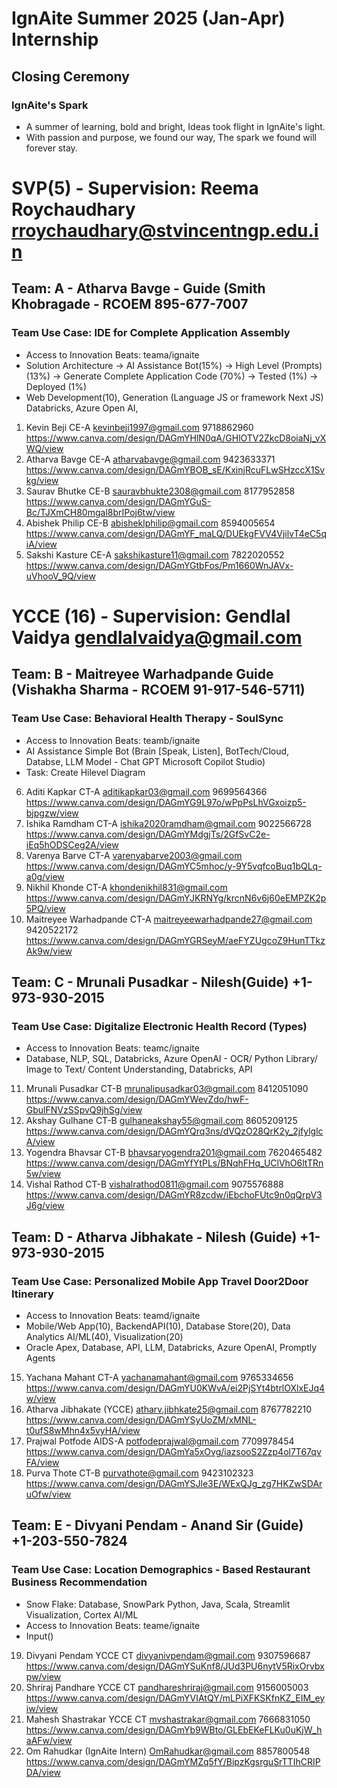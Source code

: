 # IgnAite Summer 2025 (Jan-Apr) Internship
## Closing Ceremony
### IgnAite's Spark
- A summer of learning, bold and bright, Ideas took flight in IgnAite's light.
- With passion and purpose, we found our way, The spark we found will forever stay.

# SVP(5) - Supervision: Reema Roychaudhary rroychaudhary@stvincentngp.edu.in
## Team: A - Atharva Bavge - Guide (Smith Khobragade - RCOEM 895-677-7007 
### Team Use Case: IDE for Complete Application Assembly
- Access to Innovation Beats: teama/ignaite
- Solution Architecture -> AI Assistance Bot(15%) -> High Level (Prompts)(13%) -> Generate Complete Application Code (70%) -> Tested (1%) -> Deployed (1%)
- Web Development(10), Generation (Language JS or framework Next JS) Databricks, Azure Open AI, 
1. Kevin Beji CE-A kevinbeji1997@gmail.com 9718862960 https://www.canva.com/design/DAGmYHlN0qA/GHlOTV2ZkcD8oiaNj_vXWQ/view
2. Atharva Bavge CE-A atharvabavge@gmail.com 9423633371 https://www.canva.com/design/DAGmYBOB_sE/KxinjRcuFLwSHzccX1Svkg/view
3. Saurav Bhutke CE-B sauravbhukte2308@gmail.com 8177952858 https://www.canva.com/design/DAGmYGuS-Bc/TJXmCH80mgal8brIPoj6tw/view
4. Abishek Philip CE-B abisheklphilip@gmail.com 8594005654 https://www.canva.com/design/DAGmYF_maLQ/DUEkgFVV4VjilvT4eC5qiA/view
5. Sakshi Kasture CE-A sakshikasture11@gmail.com 7822020552 https://www.canva.com/design/DAGmYGtbFos/Pm1660WnJAVx-uVhooV_9Q/view

# YCCE (16) - Supervision: Gendlal Vaidya gendlalvaidya@gmail.com
## Team: B - Maitreyee Warhadpande Guide (Vishakha Sharma - RCOEM 91-917-546-5711)
### Team Use Case: Behavioral Health Therapy - SoulSync
- Access to Innovation Beats: teamb/ignaite
- AI Assistance Simple Bot (Brain [Speak, Listen], BotTech/Cloud, Databse, LLM Model - Chat GPT Microsoft Copilot Studio)
- Task: Create Hilevel Diagram
6. Aditi Kapkar CT-A 	aditikapkar03@gmail.com 9699564366 https://www.canva.com/design/DAGmYG9L97o/wPpPsLhVGxoizp5-bjpgzw/view
7. Ishika Ramdham 	CT-A 	ishika2020ramdham@gmail.com	9022566728 https://www.canva.com/design/DAGmYMdgjTs/2GfSvC2e-iEq5hODSCeg2A/view
8. Varenya Barve CT-A  varenyabarve2003@gmail.com https://www.canva.com/design/DAGmYC5mhoc/y-9Y5vqfcoBuq1bQLq-a0g/view
9. Nikhil Khonde CT-A  khondenikhil831@gmail.com https://www.canva.com/design/DAGmYJKRNYg/krcnN6v6j60eEMPZK2p5PQ/view
10. Maitreyee Warhadpande CT-A maitreyeewarhadpande27@gmail.com 9420522172 https://www.canva.com/design/DAGmYGRSeyM/aeFYZUgcoZ9HunTTkzAk9w/view

## Team: C - Mrunali Pusadkar - Nilesh(Guide) +1-973-930-2015
### Team Use Case: Digitalize Electronic Health Record (Types)
- Access to Innovation Beats: teamc/ignaite
- Database, NLP, SQL, Databricks, Azure OpenAI - OCR/ Python Library/ Image to Text/ Content Understanding, Databricks, API
11. Mrunali Pusadkar CT-B	mrunalipusadkar03@gmail.com	8412051090 https://www.canva.com/design/DAGmYWevZdo/hwF-GbulFNVzSSpvQ9jhSg/view
12. Akshay Gulhane CT-B	gulhaneakshay55@gmail.com	8605209125 https://www.canva.com/design/DAGmYQrq3ns/dVQzO28QrK2y_2jfylglcA/view
13. Yogendra Bhavsar	CT-B	bhavsaryogendra201@gmail.com	7620465482 https://www.canva.com/design/DAGmYfYtPLs/BNqhFHq_UClVhO6ltTRn5w/view
14. Vishal Rathod CT-B	vishalrathod0811@gmail.com	9075576888 https://www.canva.com/design/DAGmYR8zcdw/iEbchoFUtc9n0qQrpV3J6g/view

## Team: D - Atharva Jibhakate - Nilesh (Guide) +1-973-930-2015
### Team Use Case: Personalized Mobile App Travel Door2Door Itinerary
- Access to Innovation Beats: teamd/ignaite
- Mobile/Web App(10), BackendAPI(10), Database Store(20), Data Analytics AI/ML(40), Visualization(20)
- Oracle Apex, Database, API, LLM, Databricks, Azure OpenAI, Promptly Agents
15. Yachana Mahant CT-A  yachanamahant@gmail.com	9765334656 https://www.canva.com/design/DAGmYU0KWvA/ei2PjSYt4btrlOXlxEJq4w/view
16. Atharva Jibhakate (YCCE) atharv.jibhkate25@gmail.com 8767782210 https://www.canva.com/design/DAGmYSyUoZM/xMNL-t0ufS8wMhn4x5vyHA/view
17. Prajwal Potfode	AIDS-A	potfodeprajwal@gmail.com	7709978454 https://www.canva.com/design/DAGmYa5xOvg/iazsooS2Zzp4ol7T67qvFA/view
18. Purva Thote	CT-B	purvathote@gmail.com 9423102323 https://www.canva.com/design/DAGmYSJle3E/WExQJg_zg7HKZwSDAruOfw/view

## Team: E - Divyani Pendam - Anand Sir (Guide) +1-203-550-7824
### Team Use Case: Location Demographics - Based Restaurant Business Recommendation
- Snow Flake: Database, SnowPark Python, Java, Scala, Streamlit Visualization, Cortex AI/ML
- Access to Innovation Beats: teame/ignaite
- Input()
19. Divyani Pendam YCCE CT divyanivpendam@gmail.com 9307596687 https://www.canva.com/design/DAGmYSuKnf8/JUd3PU6nytV5RixOrvbxpw/view
20. Shriraj Pandhare YCCE CT pandhareshriraj@gmail.com 9156005003 https://www.canva.com/design/DAGmYVIAtQY/mLPiXFKSKfnKZ_EIM_eyiw/view
21. Mahesh Shastrakar YCCE CT mvshastrakar@gmail.com 7666831050 https://www.canva.com/design/DAGmYb9WBto/GLEbEKeFLKu0uKjW_haAFw/view
22. Om Rahudkar (IgnAite Intern) OmRahudkar@gmail.com 8857800548 https://www.canva.com/design/DAGmYMZq5fY/BipzKgsrguSrTTIhCRIPDA/view
